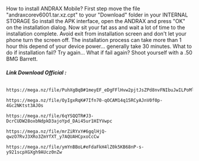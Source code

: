 How to install ANDRAX Mobile?
First step move the file "andraxcorev6001.tar.xz.cpt" to your "Download" folder in your INTERNAL STORAGE
So install the APK interface, open the ANDRAX and press "OK" on the installation dialog.
Now sit your fat ass and wait a lot of time to the installation complete.
Avoid exit from installation screen and don't let your phone turn the screen off.
The installation process can take more than 1 hour this depend of your device power... generally take 30 minutes.
What to do if installation fail? 
Try again...
What if fail again?
Shoot yourself with a .50 BMG Barrett.

###### ***Link Download Official :***

```
https://mega.nz/file/PuhXgBqB#1meyEF_eDgFFlHvw2pjtJsZPd8nvFNIbuJwILPoMlk0

https://mega.nz/file/OyIgxRqK#7Ifn70-qOCAM14q15RCyAJnV0f0p-4Gc2NKtst3AJOs

https://mega.nz/file/6qYSQQTR#J3-DcrCUDW28oxbNdpkD3ajoYpd_DAi45ur1HIYVwpc

https://mega.nz/file/mrZiRYxY#6gqlHjQ-qwzO7RvJ3XRo3ZmYfXT_y7AQUAHCpxoCcCw

https://mega.nz/file/ymYnBBoL#eFdaFkH4lZ0k5KB68nP-s-y921scpXGXgh9AUcz0nZw
```

